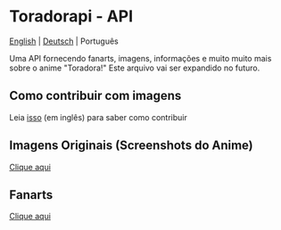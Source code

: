 # Toradorapi - API
[English](https://github.com/toradorapi/api/blob/master/README.md) | [Deutsch](https://github.com/toradorapi/api/blob/master/README.de.md) | Português

Uma API fornecendo fanarts, imagens, informações e muito muito mais sobre o anime "Toradora!"
Este arquivo vai ser expandido no futuro.

## Como contribuir com imagens
Leia [isso](https://github.com/toradorapi/api/blob/master/CONTRIBUTING.md) (em inglês) para saber como contribuir

## Imagens Originais (Screenshots do Anime)
[Clique aqui](https://github.com/toradorapi/api#original-images-anime-screenshots)

## Fanarts
[Clique aqui](https://github.com/toradorapi/api#fanarts)
